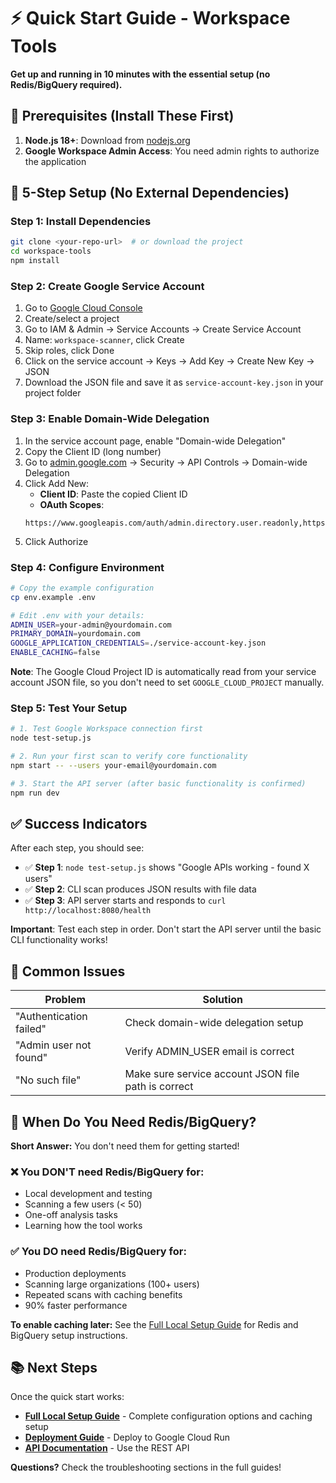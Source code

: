 # ⚡ Quick Start Guide - Workspace Tools

**Get up and running in 10 minutes with the essential setup (no Redis/BigQuery required).**

## 🎯 Prerequisites (Install These First)

1. **Node.js 18+**: Download from [nodejs.org](https://nodejs.org/)
2. **Google Workspace Admin Access**: You need admin rights to authorize the application

## 🚀 5-Step Setup (No External Dependencies)

### Step 1: Install Dependencies
```bash
git clone <your-repo-url>  # or download the project
cd workspace-tools
npm install
```

### Step 2: Create Google Service Account

1. Go to [Google Cloud Console](https://console.cloud.google.com/)
2. Create/select a project
3. Go to IAM & Admin → Service Accounts → Create Service Account
4. Name: `workspace-scanner`, click Create
5. Skip roles, click Done
6. Click on the service account → Keys → Add Key → Create New Key → JSON
7. Download the JSON file and save it as `service-account-key.json` in your project folder

### Step 3: Enable Domain-Wide Delegation

1. In the service account page, enable "Domain-wide Delegation"
2. Copy the Client ID (long number)
3. Go to [admin.google.com](https://admin.google.com) → Security → API Controls → Domain-wide Delegation
4. Click Add New:
   - **Client ID**: Paste the copied Client ID
   - **OAuth Scopes**: 
   ```
   https://www.googleapis.com/auth/admin.directory.user.readonly,https://www.googleapis.com/auth/drive,https://www.googleapis.com/auth/documents,https://www.googleapis.com/auth/spreadsheets,https://www.googleapis.com/auth/presentations
   ```
5. Click Authorize

### Step 4: Configure Environment
```bash
# Copy the example configuration
cp env.example .env

# Edit .env with your details:
ADMIN_USER=your-admin@yourdomain.com
PRIMARY_DOMAIN=yourdomain.com
GOOGLE_APPLICATION_CREDENTIALS=./service-account-key.json
ENABLE_CACHING=false
```

**Note**: The Google Cloud Project ID is automatically read from your service account JSON file, so you don't need to set `GOOGLE_CLOUD_PROJECT` manually.

### Step 5: Test Your Setup
```bash
# 1. Test Google Workspace connection first
node test-setup.js

# 2. Run your first scan to verify core functionality
npm start -- --users your-email@yourdomain.com

# 3. Start the API server (after basic functionality is confirmed)
npm run dev
```

## ✅ Success Indicators

After each step, you should see:
- ✅ **Step 1**: `node test-setup.js` shows "Google APIs working - found X users"
- ✅ **Step 2**: CLI scan produces JSON results with file data
- ✅ **Step 3**: API server starts and responds to `curl http://localhost:8080/health`

**Important**: Test each step in order. Don't start the API server until the basic CLI functionality works!

## 🚨 Common Issues

| Problem | Solution |
|---------|----------|
| "Authentication failed" | Check domain-wide delegation setup |
| "Admin user not found" | Verify ADMIN_USER email is correct |
| "No such file" | Make sure service account JSON file path is correct |

## 🎯 When Do You Need Redis/BigQuery?

**Short Answer:** You don't need them for getting started!

### ❌ You DON'T need Redis/BigQuery for:
- Local development and testing
- Scanning a few users (< 50)
- One-off analysis tasks
- Learning how the tool works

### ✅ You DO need Redis/BigQuery for:
- Production deployments
- Scanning large organizations (100+ users)
- Repeated scans with caching benefits
- 90% faster performance

**To enable caching later:** See the [Full Local Setup Guide](./LOCAL_SETUP_GUIDE.md#caching-setup) for Redis and BigQuery setup instructions.

## 📚 Next Steps

Once the quick start works:
- **[Full Local Setup Guide](./LOCAL_SETUP_GUIDE.md)** - Complete configuration options and caching setup
- **[Deployment Guide](./DEPLOYMENT_CHECKLIST.md)** - Deploy to Google Cloud Run
- **[API Documentation](./README.md#api-endpoints)** - Use the REST API

**Questions?** Check the troubleshooting sections in the full guides!
